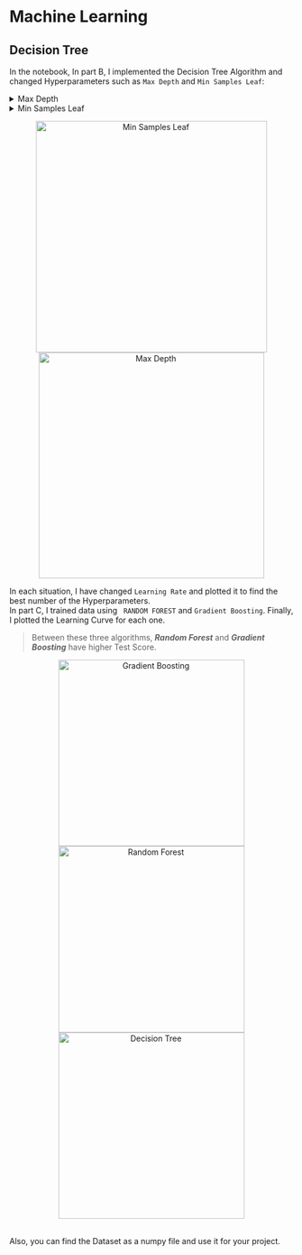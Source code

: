 # Machine Learning
## Decision Tree
In the notebook, In part B, I implemented the Decision Tree Algorithm and changed Hyperparameters such as ```Max Depth``` and ```Min Samples Leaf```:
<details>
  <summary>Max Depth</summary>
   It Determines the maximum depth or level of the tree. It controls the number of splits or decision nodes in the tree.
</details>
<details>
  <summary>Min Samples Leaf</summary>
   It specifies the minimum number of samples required to be at a leaf node. 
   A leaf node is a node that does not split further and represents a final decision or prediction.
</details>

<p align="center">
    <img alt="Min Samples Leaf" src="https://github.com/user-attachments/assets/018aa5b4-35b2-4a50-ab76-c16e6c82cc4c" width="410">
    <img alt="Max Depth" src="https://github.com/user-attachments/assets/605fb2eb-c6c2-474e-904c-9f5834ec9cbf" width="400">
</p>

In each situation, I have changed ```Learning Rate``` and plotted it to find the best number of the Hyperparameters.<br>
In part C, I trained data using ``` RANDOM FOREST``` and ```Gradient Boosting```. Finally, I plotted the Learning Curve for each one.
> Between these three algorithms, ***Random Forest*** and ***Gradient Boosting*** have higher Test Score.
<p align="center">
    <img alt="Gradient Boosting" src="https://github.com/user-attachments/assets/e64fcf9a-3095-4754-bc6f-7cae48edb081" width="330">
    <img alt="Random Forest" src="https://github.com/user-attachments/assets/d046d361-b6c9-4240-b4dc-35dd8c52c673" width="330">
    <img alt="Decision Tree" src="https://github.com/user-attachments/assets/b05c376f-212b-497d-a246-969c5699b75f" width="330">
</p>

<br>
Also, you can find the Dataset as a numpy file and use it for your project.


